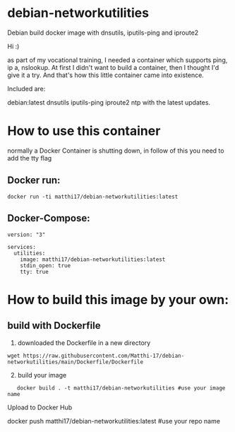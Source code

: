 # debian-networkutilities
Debian build docker image with dnsutils, iputils-ping and iproute2

Hi :)

as part of my vocational training, I needed a container which supports ping, ip a, nslookup. At first I didn't want to build a container, then I thought I'd give it a try. And that's how this little container came into existence.

Included are:

debian:latest
dnsutils
iputils-ping
iproute2
ntp
with the latest updates. 

# How to use this container

normally a Docker Container is shutting down, in follow of this you need to add the tty flag

## Docker run:

```
docker run -ti matthi17/debian-networkutilities:latest

```

## Docker-Compose:

```
version: "3"

services:
  utilities:
    image: matthi17/debian-networkutilities:latest
    stdin_open: true 
    tty: true        

```

# How to build this image by your own:

## build with Dockerfile


1. downloaded the Dockerfile in a new directory

```
wget https://raw.githubusercontent.com/Matthi-17/debian-networkutilities/main/Dockerfile/Dockerfile

```

2. build your image

```
   docker build . -t matthi17/debian-networkutilities #use your image name

```

Upload to Docker Hub

docker push matthi17/debian-networkutilities:latest #use your repo name
